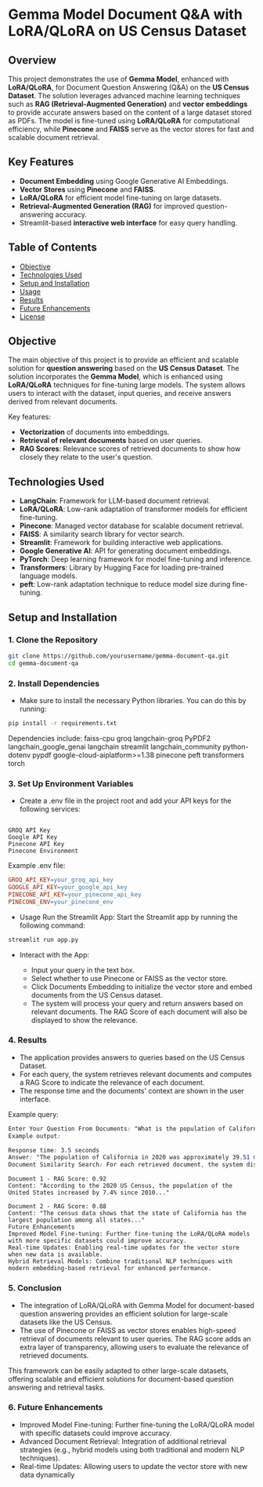 # Gemma Model Document Q&A with LoRA/QLoRA on US Census Dataset

## Overview

This project demonstrates the use of **Gemma Model**, enhanced with **LoRA/QLoRA**, for Document Question Answering (Q&A) on the **US Census Dataset**. The solution leverages advanced machine learning techniques such as **RAG (Retrieval-Augmented Generation)** and **vector embeddings** to provide accurate answers based on the content of a large dataset stored as PDFs. The model is fine-tuned using **LoRA/QLoRA** for computational efficiency, while **Pinecone** and **FAISS** serve as the vector stores for fast and scalable document retrieval.

## Key Features
- **Document Embedding** using Google Generative AI Embeddings.
- **Vector Stores** using **Pinecone** and **FAISS**.
- **LoRA/QLoRA** for efficient model fine-tuning on large datasets.
- **Retrieval-Augmented Generation (RAG)** for improved question-answering accuracy.
- Streamlit-based **interactive web interface** for easy query handling.

## Table of Contents
- [Objective](#objective)
- [Technologies Used](#technologies-used)
- [Setup and Installation](#setup-and-installation)
- [Usage](#usage)
- [Results](#results)
- [Future Enhancements](#future-enhancements)
- [License](#license)

## Objective

The main objective of this project is to provide an efficient and scalable solution for **question answering** based on the **US Census Dataset**. The solution incorporates the **Gemma Model**, which is enhanced using **LoRA/QLoRA** techniques for fine-tuning large models. The system allows users to interact with the dataset, input queries, and receive answers derived from relevant documents.

Key features:
- **Vectorization** of documents into embeddings.
- **Retrieval of relevant documents** based on user queries.
- **RAG Scores**: Relevance scores of retrieved documents to show how closely they relate to the user's question.

## Technologies Used

- **LangChain**: Framework for LLM-based document retrieval.
- **LoRA/QLoRA**: Low-rank adaptation of transformer models for efficient fine-tuning.
- **Pinecone**: Managed vector database for scalable document retrieval.
- **FAISS**: A similarity search library for vector search.
- **Streamlit**: Framework for building interactive web applications.
- **Google Generative AI**: API for generating document embeddings.
- **PyTorch**: Deep learning framework for model fine-tuning and inference.
- **Transformers**: Library by Hugging Face for loading pre-trained language models.
- **peft**: Low-rank adaptation technique to reduce model size during fine-tuning.

## Setup and Installation

### 1. Clone the Repository
```bash
git clone https://github.com/yourusername/gemma-document-qa.git
cd gemma-document-qa
```
### 2. Install Dependencies
* Make sure to install the necessary Python libraries. You can do this by running:
```bash
pip install -r requirements.txt
```

Dependencies include:
faiss-cpu
groq
langchain-groq
PyPDF2
langchain_google_genai
langchain
streamlit
langchain_community
python-dotenv
pypdf
google-cloud-aiplatform>=1.38
pinecone
peft
transformers
torch

### 3. Set Up Environment Variables
* Create a .env file in the project root and add your API keys for the following services:
```

GROQ API Key
Google API Key
Pinecone API Key
Pinecone Environment

```

Example .env file:
```makefile
GROQ_API_KEY=your_groq_api_key
GOOGLE_API_KEY=your_google_api_key
PINECONE_API_KEY=your_pinecone_api_key
PINECONE_ENV=your_pinecone_env
```

* Usage
Run the Streamlit App: Start the Streamlit app by running the following command:

```bash
streamlit run app.py
```

* Interact with the App:

    * Input your query in the text box.
    * Select whether to use Pinecone or FAISS as the vector store.
    * Click Documents Embedding to initialize the vector store and embed documents from the US Census dataset.
    * The system will process your query and return answers based on relevant documents. The RAG Score of each document will also be displayed to show the relevance.


### 4. Results
* The application provides answers to queries based on the US Census Dataset. 
* For each query, the system retrieves relevant documents and computes a RAG Score to indicate the relevance of each document. 
* The response time and the documents' context are shown in the user interface.

Example query:

``` css
Enter Your Question From Documents: "What is the population of California in 2020?"
Example output:
```
```css
Response time: 3.5 seconds
Answer: "The population of California in 2020 was approximately 39.51 million."
Document Similarity Search: For each retrieved document, the system displays its RAG Score and a snippet of the document content:
```
```vbnet
Document 1 - RAG Score: 0.92
Content: "According to the 2020 US Census, the population of the United States increased by 7.4% since 2010..."

Document 2 - RAG Score: 0.88
Content: "The census data shows that the state of California has the largest population among all states..."
Future Enhancements
Improved Model Fine-tuning: Further fine-tuning the LoRA/QLoRA models with more specific datasets could improve accuracy.
Real-time Updates: Enabling real-time updates for the vector store when new data is available.
Hybrid Retrieval Models: Combine traditional NLP techniques with modern embedding-based retrieval for enhanced performance.
```
### 5. Conclusion
* The integration of LoRA/QLoRA with Gemma Model for document-based question answering provides an efficient solution for large-scale datasets like the US Census.
* The use of Pinecone or FAISS as vector stores enables high-speed retrieval of documents relevant to user queries. The RAG score adds an extra layer of transparency, allowing users to evaluate the relevance of retrieved documents.

This framework can be easily adapted to other large-scale datasets, offering scalable and efficient solutions for document-based question answering and retrieval tasks.

### 6. Future Enhancements
* Improved Model Fine-tuning: Further fine-tuning the LoRA/QLoRA model with specific datasets could improve accuracy.
* Advanced Document Retrieval: Integration of additional retrieval strategies (e.g., hybrid models using both traditional and modern NLP techniques).
* Real-time Updates: Allowing users to update the vector store with new data dynamically

